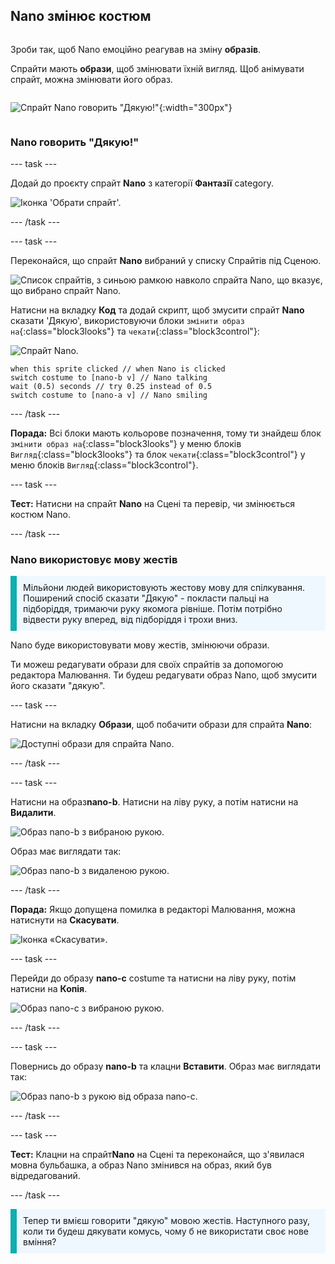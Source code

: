 ## Nano змінює костюм

<div style="display: flex; flex-wrap: wrap">
<div style="flex-basis: 200px; flex-grow: 1; margin-right: 15px;">

Зроби так, щоб Nano емоційно реагував на зміну **образів**.

Спрайти мають **образи**, щоб змінювати їхній вигляд. Щоб анімувати спрайт, можна змінювати його образ.

</div>
<div>

![Спрайт Nano говорить "Дякую!"](images/nano-step-2.png){:width="300px"}

</div>
</div>

### Nano говорить "Дякую!"

--- task ---

Додай до проєкту спрайт **Nano** з категорії **Фантазії** category.

![Іконка 'Обрати спрайт'.](images/choose-sprite-menu.png)

--- /task ---

--- task ---

Переконайся, що спрайт **Nano** вибраний у списку Спрайтів під Сценою.

![Список спрайтів, з синьою рамкою навколо спрайта Nano, що вказує, що вибрано спрайт Nano.](images/nano-selected.png)


Натисни на вкладку **Код** та додай скрипт, щоб змусити спрайт **Nano** сказати 'Дякую', використовуючи блоки `змінити образ на`{:class="block3looks"} та `чекати`{:class="block3control"}:

![Спрайт Nano.](images/nano-sprite.png)

```blocks3
when this sprite clicked // when Nano is clicked
switch costume to [nano-b v] // Nano talking
wait (0.5) seconds // try 0.25 instead of 0.5
switch costume to [nano-a v] // Nano smiling
```
--- /task ---

**Порада:** Всі блоки мають кольорове позначення, тому ти знайдеш блок `змінити образ на`{:class="block3looks"} у меню блоків `Вигляд`{:class="block3looks"} та блок `чекати`{:class="block3control"} у меню блоків `Вигляд`{:class="block3control"}.

--- task ---

**Тест:** Натисни на спрайт **Nano** на Сцені та перевір, чи змінюється костюм Nano.

--- /task ---

### Nano використовує мову жестів

<p style="border-left: solid; border-width:10px; border-color: #0faeb0; background-color: aliceblue; padding: 10px;">Мільйони людей використовують жестову мову для спілкування. Поширений спосіб сказати "Дякую" - покласти пальці на підборіддя, тримаючи руку якомога рівніше. Потім потрібно відвести руку вперед, від підборіддя і трохи вниз. 
</p>

<!-- Add a video of someone signing -->

Nano буде використовувати мову жестів, змінюючи образи.

Ти можеш редагувати образи для своїх спрайтів за допомогою редактора Малювання. Ти будеш редагувати образ Nano, щоб змусити його сказати "дякую".

--- task ---

Натисни на вкладку **Образи**, щоб побачити образи для спрайта **Nano**:

![Доступні образи для спрайта Nano.](images/nano-costumes.png)

--- /task ---

--- task ---

Натисни на образ**nano-b**. Натисни на ліву руку, а потім натисни на **Видалити**.

![Образ nano-b з вибраною рукою.](images/nano-arm-selected.png)

Образ має виглядати так:

![Образ nano-b з видаленою рукою.](images/nano-arm-deleted.png)

--- /task ---

**Порада:** Якщо допущена помилка в редакторі Малювання, можна натиснути на **Скасувати**.

![Іконка «Скасувати».](images/nano-undo.png)

--- task ---

Перейди до образу **nano-c** costume та натисни на ліву руку, потім натисни на **Копія**.

![Образ nano-c з вибраною рукою.](images/nano-c-arm-selected.png)

--- /task ---

--- task ---

Повернись до образу **nano-b** та клацни **Вставити**. Образ має виглядати так:

![Образ nano-b з рукою від образа nano-c.](images/nano-b-new-arm.png)

--- /task ---

--- task ---

**Тест:** Клацни на спрайт**Nano** на Сцені та переконайся, що з'явилася мовна бульбашка, а образ Nano змінився на образ, який був відредагований.

--- /task ---

<p style="border-left: solid; border-width:10px; border-color: #0faeb0; background-color: aliceblue; padding: 10px;">Тепер ти вмієш говорити "дякую" мовою жестів. Наступного разу, коли ти будеш дякувати комусь, чому б не використати своє нове вміння?
</p>

